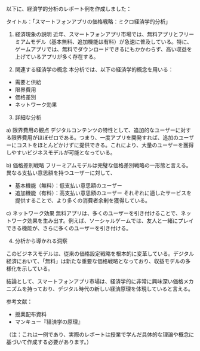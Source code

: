 以下に、経済学的分析のレポート例を作成しました：

タイトル：「スマートフォンアプリの価格戦略：ミクロ経済学的分析」

1. 経済現象の説明
近年、スマートフォンアプリ市場では、無料アプリとフリーミアムモデル（基本無料、追加機能は有料）が急速に普及している。特に、ゲームアプリでは、無料でダウンロードできるにもかかわらず、高い収益を上げているアプリが多く存在する。

2. 関連する経済学の概念
本分析では、以下の経済学的概念を用いる：
- 需要と供給
- 限界費用
- 価格差別
- ネットワーク効果

3. 詳細な分析

a) 限界費用の観点
デジタルコンテンツの特性として、追加的なユーザーに対する限界費用がほぼゼロである。つまり、一度アプリを開発すれば、追加のユーザーにコストをほとんどかけずに提供できる。これにより、大量のユーザーを獲得しやすいビジネスモデルが可能となっている。

b) 価格差別戦略
フリーミアムモデルは完璧な価格差別戦略の一形態と言える。異なる支払い意思額を持つユーザーに対して、
- 基本機能（無料）：低支払い意思額のユーザー
- 追加機能（有料）：高支払い意思額のユーザー
それぞれに適したサービスを提供することで、より多くの消費者余剰を獲得している。

c) ネットワーク効果
無料アプリは、多くのユーザーを引き付けることで、ネットワーク効果を生み出す。例えば、ソーシャルゲームでは、友人と一緒にプレイできる機能が、さらに多くのユーザーを引き付ける。

4. 分析から導かれる洞察

このビジネスモデルは、従来の価格設定戦略を根本的に変革している。デジタル経済において、「無料」は新たな重要な価格戦略となっており、収益モデルの多様化を示している。

結論として、スマートフォンアプリ市場は、経済学的に非常に興味深い価格メカニズムを持っており、デジタル時代の新しい経済原理を体現していると言える。

参考文献：
- 授業配布資料
- マンキュー『経済学の原理』

（注：これは一例であり、実際のレポートは授業で学んだ具体的な理論や概念に基づいて作成する必要があります。）